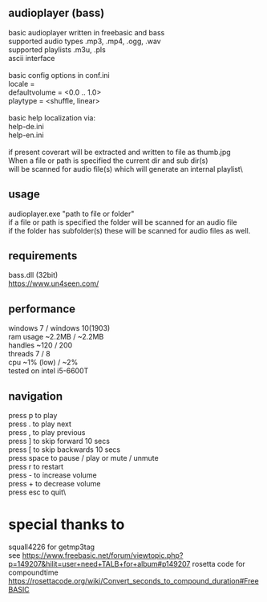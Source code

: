 ## audioplayer (bass)
basic audioplayer written in freebasic and bass\
supported audio types .mp3, .mp4, .ogg, .wav\
supported playlists .m3u, .pls\
ascii interface\
\
basic config options in conf.ini\
locale          = <locale>\
defaultvolume   = <0.0 .. 1.0>\
playtype        = <shuffle, linear>\
\
basic help localization via:\
help-de.ini\
help-en.ini\
\
if present coverart will be extracted and written to file as thumb.jpg\
When a file or path is specified the current dir and sub dir(s)\
will be scanned for audio file(s) which will generate an internal playlist\
## usage
audioplayer.exe "path to file or folder"\
if a file or path is specified the folder will be scanned for an audio file\
if the folder has subfolder(s) these will be scanned for audio files as well.
## requirements
bass.dll (32bit)\
https://www.un4seen.com/
## performance
windows 7 / windows 10(1903)\
ram usage ~2.2MB / ~2.2MB\
handles   ~120 / 200\
threads   7 / 8\
cpu       ~1% (low) / ~2%\
tested on intel i5-6600T
## navigation
press p     to play\
press .     to play next\
press ,     to play previous\
press ]     to skip forward   10 secs\
press [     to skip backwards 10 secs\
press space to pause / play or mute / unmute\
press r     to restart\
press -     to increase volume\
press +     to decrease volume\
press esc   to quit\
# special thanks to
squall4226 for getmp3tag\
see https://www.freebasic.net/forum/viewtopic.php?p=149207&hilit=user+need+TALB+for+album#p149207
rosetta code for compoundtime\
https://rosettacode.org/wiki/Convert_seconds_to_compound_duration#FreeBASIC


